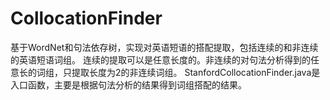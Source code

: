 # CollocationFinder
基于WordNet和句法依存树，实现对英语短语的搭配提取，包括连续的和非连续的英语短语词组。
连续的提取可以是任意长度的。非连续的对句法分析得到的任意长的词组，只提取长度为2的非连续词组。
StanfordCollocationFinder.java是入口函数，主要是根据句法分析的结果得到词组搭配的结果。
